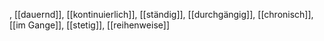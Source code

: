 , [[dauernd]], [[kontinuierlich]], [[ständig]], [[durchgängig]], [[chronisch]], [[im Gange]], [[stetig]], [[reihenweise]]